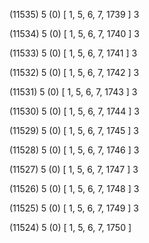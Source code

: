 (11535) 5 (0) [ 1, 5, 6, 7, 1739 ] 3 


(11534) 5 (0) [ 1, 5, 6, 7, 1740 ] 3 


(11533) 5 (0) [ 1, 5, 6, 7, 1741 ] 3 


(11532) 5 (0) [ 1, 5, 6, 7, 1742 ] 3 


(11531) 5 (0) [ 1, 5, 6, 7, 1743 ] 3 


(11530) 5 (0) [ 1, 5, 6, 7, 1744 ] 3 


(11529) 5 (0) [ 1, 5, 6, 7, 1745 ] 3 


(11528) 5 (0) [ 1, 5, 6, 7, 1746 ] 3 


(11527) 5 (0) [ 1, 5, 6, 7, 1747 ] 3 


(11526) 5 (0) [ 1, 5, 6, 7, 1748 ] 3 


(11525) 5 (0) [ 1, 5, 6, 7, 1749 ] 3 


(11524) 5 (0) [ 1, 5, 6, 7, 1750 ]  


